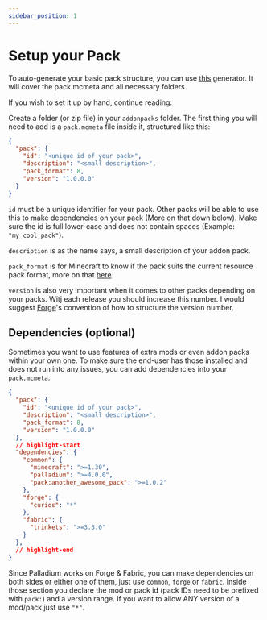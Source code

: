```yaml
---
sidebar_position: 1
---
```


# Setup your Pack
To auto-generate your basic pack structure, you can use [this](https://squirrelcontrol.threetag.net/template-generator) generator. It will cover the pack.mcmeta and all necessary folders.

If you wish to set it up by hand, continue reading:

Create a folder (or zip file) in your `addonpacks` folder. The first thing you will need to add is a `pack.mcmeta` file inside it, structured like this:

```json title="pack.mcmeta"
{
  "pack": {
    "id": "<unique id of your pack>",
    "description": "<small description>",
    "pack_format": 8,
    "version": "1.0.0.0"
  }
}
```

`id` must be a unique identifier for your pack. Other packs will be able to use this to make dependencies on your pack (More on that down below). Make sure the id is full lower-case and does not contain spaces (Example: `"my_cool_pack"`).

`description` is as the name says, a small description of your addon pack.

`pack_format` is for Minecraft to know if the pack suits the current resource pack format, more on that [here](https://minecraft.fandom.com/wiki/Pack_format).

`version` is also very important when it comes to other packs depending on your packs. Witj each release you should increase this number. I would suggest [Forge](https://forge.gemwire.uk/wiki/Semantic_Versioning)'s convention of how to structure the version number.

## Dependencies (optional)
Sometimes you want to use features of extra mods or even addon packs within your own one. To make sure the end-user has those installed and does not run into any issues, you can add dependencies into your `pack.mcmeta`.

```json title="pack.mcmeta"
{
  "pack": {
    "id": "<unique id of your pack>",
    "description": "<small description>",
    "pack_format": 8,
    "version": "1.0.0.0"
  },
  // highlight-start
  "dependencies": {
    "common": {
      "minecraft": ">=1.30",
      "palladium": ">=4.0.0",
      "pack:another_awesome_pack": ">=1.0.2"
    },
    "forge": {
      "curios": "*"
    },
    "fabric": {
      "trinkets": ">=3.3.0"
    }
  },
  // highlight-end
}
```

Since Palladium works on Forge & Fabric, you can make dependencies on both sides or either one of them, just use `common`, `forge` or `fabric`. Inside those section you declare the mod or pack id (pack IDs need to be prefixed with `pack:`) and a version range. If you want to allow ANY version of a mod/pack just use `"*"`.